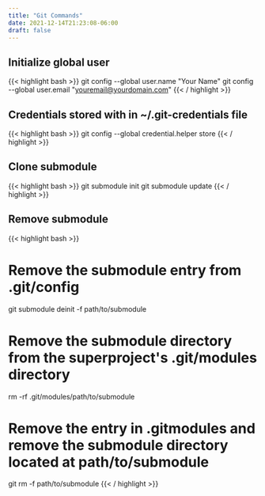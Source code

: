 ```yaml
---
title: "Git Commands"
date: 2021-12-14T21:23:08-06:00
draft: false
---
```


## Initialize global user
{{< highlight bash >}}
git config --global user.name "Your Name"
git config --global user.email "youremail@yourdomain.com"
{{< / highlight >}}

## Credentials stored with in ~/.git-credentials file
{{< highlight bash >}}
git config --global credential.helper store
{{< / highlight >}}

## Clone submodule
{{< highlight bash >}}
git submodule init
git submodule update
{{< / highlight >}}

## Remove submodule
{{< highlight bash >}}
# Remove the submodule entry from .git/config
git submodule deinit -f path/to/submodule
# Remove the submodule directory from the superproject's .git/modules directory
rm -rf .git/modules/path/to/submodule
# Remove the entry in .gitmodules and remove the submodule directory located at path/to/submodule
git rm -f path/to/submodule
{{< / highlight >}}
